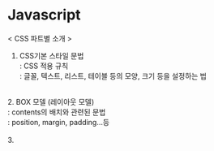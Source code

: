 # Javascript <br>
< CSS 파트별 소개 > <br>
1. CSS기본 스타일 문법 <br>
 : CSS 적용 규칙 <br>
 : 글꼴, 텍스트, 리스트, 테이블 등의 모양, 크기 등을 설정하는 법 <br>
 <br>
2. BOX 모델 (레이아웃 모델)  <br>
 : contents의 배치와 관련된 문법 <br>
 : position, margin, padding...등 <br>
  <br>
3. 
